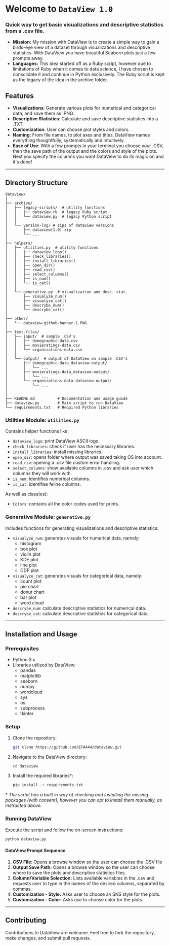 # Welcome to `DataView 1.0`
### Quick way to get basic visualizations and descriptive statistics from a .csv file.

- **Mission:** My mission with DataView is to create a simple way to gain a birds-eye view of a dataset through visualizations and descriptive statistics. With DataView you have beautiful Seaborn plots just a few prompts away.
- **Languages:** This idea started off as a Ruby script, however due to limitations of Ruby when it comes to data science, I have chosen to consolidate it and continue in Python exclusively. The Ruby script is kept as the legacy of the idea in the archive folder.

## Features

- **Visualizations**: Generate various plots for numerical and categorical data, and save them as .PNG.
- **Descriptive Statistics**: Calculate and save descriptive statistics into a .TXT.
- **Customization**: User can choose plot styles and colors.
- **Naming:** From file names, to plot axes and titles, DataView names everything thoughtfully, systematically and intuitively.
- **Ease of Use**: With a few prompts in your terminal you choose your .CSV, then the save path of the output and the colors and style of the plots. Next you specify the columns you want DataView to do its magic on and it's done!

---
## Directory Structure

```
dataview/
│
├── archive/
│   ├── legacy-scripts/  # utility functions
│   │   ├── dataview.rb  # legacy Ruby script
│   │   └── dataview.py  # legacy Python script
│   │
│   └── version-log/ # zips of dataview versions 
│       ├── dataview(1.0).zip
│       └── ...
│
├── helpers/
│   ├── utilities.py  # utility functions
│   │   ├── dataview_logo()
│   │   ├── check_libraries()
│   │   ├── install_libraries()
│   │   ├── open_dir()
│   │   ├── read_csv()
│   │   ├── select_columns()
│   │   ├── is_num()
│   │   └── is_cat()
│   │
│   └── generative.py  # visualization and desc. stat.
│       ├── visualyze_num()
│       ├── visualyze_cat()
│       ├── descrybe_num()
│       └── descrybe_cat()
│
├── other/ 
│   └── dataview-github-banner-1.PNG 
│
├── test-files/
│   ├── input/  # sample .CSV's
│   │   ├── demographic-data.csv
│   │   ├── movieratings-data.csv
│   │   └── organizations-data.csv
│   │
│   └── output/  # output of DataView on sample .CSV's
│       ├── demographic-data_dataview-output/
│       │   └── ...
│       ├── movieratings-data_dataview-output/
│       │   └── ...
│       └── organizations-data_dataview-output/
│           └── ...
│
│
├── README.md          # Documentation and usage guide
├── dataview.py        # Main script to run DataView
└── requirements.txt   # Required Python libraries

```

### Utilities Module: `utilities.py`
Contains helper functions like: 
- `dataview_logo`: print DataView ASCII logo.
- `check_libraries`: check if user has the necessary libraries.
- `install_libraries`: install missing libraries.
- `open_dir`: opens folder where output was saved taking OS into account.
- `read_csv`: opening a .csv file custom error handling.
- `select_columns`: show available columns in .csv and ask user which columns they will work with.
- `is_num`: identifies numerical columns.
- `is_cat`: identifies feline columns.

As well as class(es):
- `Colors`: contains all the color codes used for prints.

### Generative Module: `generative.py`
Includes functions for generating visualizations and descriptive statistics:
- `visualyze_num`: generates visuals for numerical data, namely:
	- histogram
	- box plot
	- violin plot
	- KDE plot
	- line plot
	- CDF plot
- `visualyze_cat`: generates visuals for categorical data, namely:
	- count plot
	- pie chart
	- donut chart
	- bar plot
	- word cloud
- `descrybe_num`: calculate descriptive statistics for numerical data.
- `descrybe_cat`: calculate descriptive statistics for categorical data.

---
## Installation and Usage

### Prerequisites
- Python 3.x
- Libraries utilized by DataView:
	- pandas
	- matplotlib
	- seaborn
	- numpy
	- wordcloud
	- sys
	- os
	- subprocess
	- tkinter

### Setup
1. Clone the repository:
   ``` bash
   git clone https://github.com/ETA444/dataview.git
   ```
2. Navigate to the DataView directory:
   ```bash
   cd dataview
   ```
3. Install the required libraries*:
   ```bash
   pip install -r requirements.txt
   ```
\* *The script has a built in way of checking and installing the missing packages (with consent), however you can opt to install them manually, as instructed above.*
### Running DataView
Execute the script and follow the on-screen instructions:
```bash
python dataview.py
```

#### DataView Prompt Sequence
1.  **CSV File:** Opens a browse window so the user can choose the .CSV file
2. **Output Save Path:** Opens a browse window so the user can choose where to save the plots and descriptive statistics files.
3. **Column/Variable Selection:** Lists available variables in the .csv and requests user to type in the names of the desired columns, separated by commas.
4. **Customization - Style:** Asks user to choose an SNS style for the plots.
5. **Customization - Color:** Asks use to choose color for the plots.

---
## Contributing
Contributions to DataView are welcome. Feel free to fork the repository, make changes, and submit pull requests.

